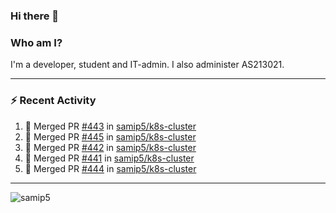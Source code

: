 ### Hi there 👋

### Who am I?
I'm a developer, student and IT-admin. I also administer AS213021.

---
### :zap: Recent Activity
<!--START_SECTION:activity-->
1. 🎉 Merged PR [#443](https://github.com/samip5/k8s-cluster/pull/443) in [samip5/k8s-cluster](https://github.com/samip5/k8s-cluster)
2. 🎉 Merged PR [#445](https://github.com/samip5/k8s-cluster/pull/445) in [samip5/k8s-cluster](https://github.com/samip5/k8s-cluster)
3. 🎉 Merged PR [#442](https://github.com/samip5/k8s-cluster/pull/442) in [samip5/k8s-cluster](https://github.com/samip5/k8s-cluster)
4. 🎉 Merged PR [#441](https://github.com/samip5/k8s-cluster/pull/441) in [samip5/k8s-cluster](https://github.com/samip5/k8s-cluster)
5. 🎉 Merged PR [#444](https://github.com/samip5/k8s-cluster/pull/444) in [samip5/k8s-cluster](https://github.com/samip5/k8s-cluster)
<!--END_SECTION:activity-->
---

<img align="center" src="https://github-readme-stats.vercel.app/api?username=samip5&show_icons=true" alt="samip5" />
